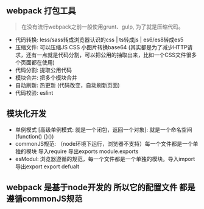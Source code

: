 ## webpack 打包工具
> 在没有流行webpack之前一般使用grunt、gulp, 为了就是压缩代码。

- 代码转换: less/sass转成浏览器认识的css | ts转成js | es6/es8转成es5
- 压缩文件: 可以压缩JS CSS 小图片转换base64 (其实都是为了减少HTTP请求，还有一点就是代码分割，可以把公用的抽取出来，比如一个CSS文件很多个页面都在使用)
- 代码分割: 提取公用代码
- 模块合并: 把多个模块合并
- 自动刷新: 热更新 (代码改变，自动刷新页面)
- 代码校验: eslint

## 模块化开发
- 单例模式 [高级单例模式: 就是一个闭包，返回一个对象]: 就是一个命名空间 (function() {}())
- commonJS规范: （node环境下运行，浏览器不支持）每一个文件都是一个单独的模块 导入require 导出exports module.exports
- esModul: 浏览器遵循的规范，每一个文件都是一个单独的模块。导入import 导出export export defualt

## webpack 是基于node开发的 所以它的配置文件 都是遵循commonJS规范